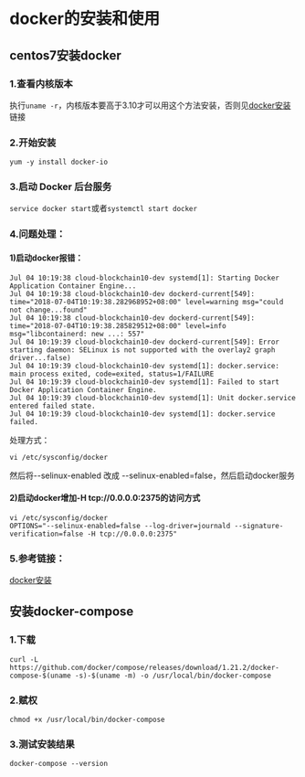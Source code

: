 # docker的安装和使用
## centos7安装docker
### 1.查看内核版本
执行`uname -r`，内核版本要高于3.10才可以用这个方法安装，否则见[docker安装](http://www.runoob.com/docker/centos-docker-install.html)链接
### 2.开始安装
	yum -y install docker-io
### 3.启动 Docker 后台服务
`service docker start`或者`systemctl start docker`
### 4.问题处理：
#### 1)启动docker报错：

    Jul 04 10:19:38 cloud-blockchain10-dev systemd[1]: Starting Docker Application Container Engine...
    Jul 04 10:19:38 cloud-blockchain10-dev dockerd-current[549]: time="2018-07-04T10:19:38.282968952+08:00" level=warning msg="could not change...found"
    Jul 04 10:19:38 cloud-blockchain10-dev dockerd-current[549]: time="2018-07-04T10:19:38.285829512+08:00" level=info msg="libcontainerd: new ...: 557"
    Jul 04 10:19:39 cloud-blockchain10-dev dockerd-current[549]: Error starting daemon: SELinux is not supported with the overlay2 graph driver...false)
    Jul 04 10:19:39 cloud-blockchain10-dev systemd[1]: docker.service: main process exited, code=exited, status=1/FAILURE
    Jul 04 10:19:39 cloud-blockchain10-dev systemd[1]: Failed to start Docker Application Container Engine.
    Jul 04 10:19:39 cloud-blockchain10-dev systemd[1]: Unit docker.service entered failed state.
    Jul 04 10:19:39 cloud-blockchain10-dev systemd[1]: docker.service failed.
处理方式：

	vi /etc/sysconfig/docker

然后将--selinux-enabled 改成 --selinux-enabled=false，然后启动docker服务
#### 2)启动docker增加-H tcp://0.0.0.0:2375的访问方式
	vi /etc/sysconfig/docker
	OPTIONS="--selinux-enabled=false --log-driver=journald --signature-verification=false -H tcp://0.0.0.0:2375"

### 5.参考链接：
[docker安装](http://www.runoob.com/docker/centos-docker-install.html)
## 安装docker-compose
### 1.下载
	curl -L https://github.com/docker/compose/releases/download/1.21.2/docker-compose-$(uname -s)-$(uname -m) -o /usr/local/bin/docker-compose
### 2.赋权
	chmod +x /usr/local/bin/docker-compose
### 3.测试安装结果
	docker-compose --version

